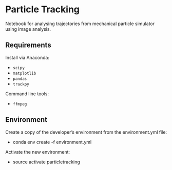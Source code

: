 # Particle Tracking

Notebook for analysing trajectories from mechanical particle simulator using image analysis.

## Requirements

Install via Anaconda:

- `scipy`
- `matplotlib`
- `pandas`
- `trackpy`

Command line tools:

- `ffmpeg`

## Environment

Create a copy of the developer’s environment from the environment.yml file:
- conda env create -f environment.yml

Activate the new environment:
- source activate particletracking
